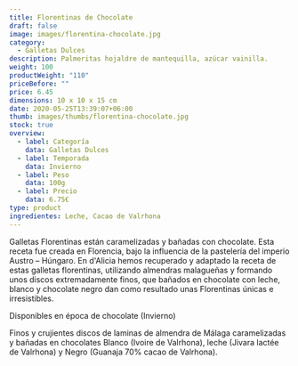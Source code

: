 ```yaml
---
title: Florentinas de Chocolate
draft: false
image: images/florentina-chocolate.jpg
category:
  - Galletas Dulces
description: Palmeritas hojaldre de mantequilla, azúcar vainilla.
weight: 100
productWeight: "110"
priceBefore: ""
price: 6.45
dimensions: 10 x 10 x 15 cm
date: 2020-05-25T13:39:07+06:00
thumb: images/thumbs/florentina-chocolate.jpg
stock: true
overview:
  - label: Categoría
    data: Galletas Dulces
  - label: Temporada
    data: Invierno
  - label: Peso
    data: 100g
  - label: Precio
    data: 6.75€
type: product
ingredientes: Leche, Cacao de Valrhona
---
```

Galletas Florentinas están caramelizadas y bañadas con chocolate. Esta receta fue creada en Florencia, bajo la influencia de la pastelería del imperio Austro – Húngaro. En d'Alicia hemos recuperado y adaptado la receta de estas galletas florentinas, utilizando almendras malagueñas y formando unos discos extremadamente finos, que bañados en chocolate con leche, blanco y chocolate negro dan como resultado unas Florentinas únicas e irresistibles.

Disponibles en época de chocolate (Invierno)

Finos y crujientes discos de laminas de almendra de Málaga caramelizadas y bañadas en chocolates Blanco (Ivoire de Valrhona), leche (Jivara lactée de Valrhona) y Negro (Guanaja 70% cacao de Valrhona).
